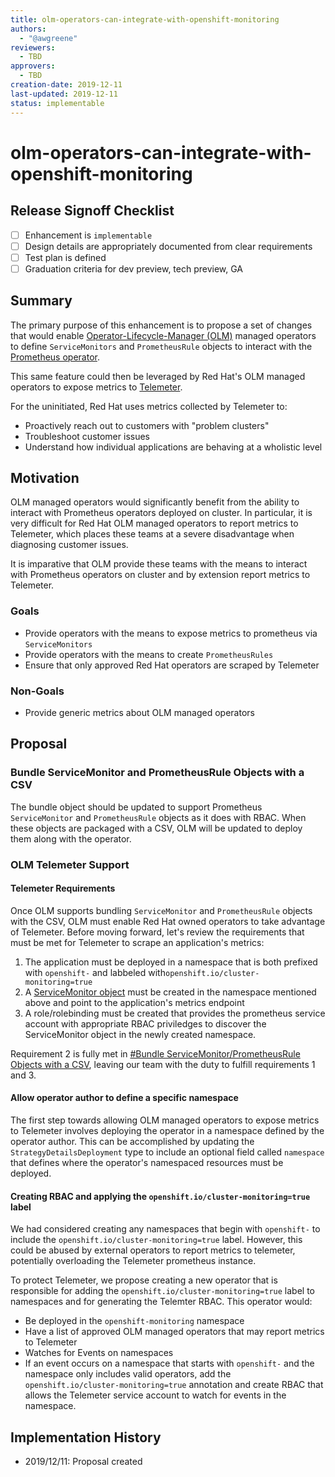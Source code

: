 ```yaml
---
title: olm-operators-can-integrate-with-openshift-monitoring
authors:
  - "@awgreene"
reviewers:
  - TBD
approvers:
  - TBD
creation-date: 2019-12-11
last-updated: 2019-12-11
status: implementable
---
```


# olm-operators-can-integrate-with-openshift-monitoring

## Release Signoff Checklist

- [ ] Enhancement is `implementable`
- [ ] Design details are appropriately documented from clear requirements
- [ ] Test plan is defined
- [ ] Graduation criteria for dev preview, tech preview, GA

## Summary

The primary purpose of this enhancement is to propose a set of changes that would enable [Operator-Lifecycle-Manager (OLM)](https://github.com/operator-framework/operator-lifecycle-manager) managed operators to define `ServiceMonitors` and `PrometheusRule` objects to interact with the [Prometheus operator](https://github.com/coreos/prometheus-operator). 

This same feature could then be leveraged by Red Hat's OLM managed operators to expose metrics to [Telemeter](https://github.com/openshift/telemeter).

For the uninitiated, Red Hat uses metrics collected by Telemeter to:
* Proactively reach out to customers with "problem clusters"
* Troubleshoot customer issues
* Understand how individual applications are behaving at a wholistic level

## Motivation

OLM managed operators would significantly benefit from the ability to interact with Prometheus operators deployed on cluster. In particular, it is very difficult for Red Hat OLM managed operators to report metrics to Telemeter, which places these teams at a severe disadvantage when diagnosing customer issues.

It is imparative that OLM provide these teams with the means to interact with Prometheus operators on cluster and by extension report metrics to Telemeter.

### Goals

* Provide operators with the means to expose metrics to prometheus via `ServiceMonitors`
* Provide operators with the means to create `PrometheusRules`
* Ensure that only approved Red Hat operators are scraped by Telemeter

### Non-Goals

* Provide generic metrics about OLM managed operators

## Proposal

### Bundle ServiceMonitor and PrometheusRule Objects with a CSV

The bundle object should be updated to support Prometheus `ServiceMonitor` and `PrometheusRule` objects as it does with RBAC. When these objects are packaged with a CSV, OLM will be updated to deploy them along with the operator.

### OLM Telemeter Support

#### Telemeter Requirements

Once OLM supports bundling `ServiceMonitor` and `PrometheusRule` objects with the CSV, OLM must enable Red Hat owned operators to take advantage of Telemeter. Before moving forward, let's review the requirements that must be met for Telemeter to scrape an application's metrics:
1. The application must be deployed in a namespace that is both prefixed with `openshift-` and labbeled with`openshift.io/cluster-monitoring=true`
2. A [ServiceMonitor object](https://github.com/coreos/prometheus-operator/blob/master/Documentation/user-guides/getting-started.md#related-resources) must be created in the namespace mentioned above and point to the application's metrics endpoint
3. A role/rolebinding must be created that provides the prometheus service account with appropriate RBAC priviledges to discover the ServiceMonitor object in the newly created namespace.

Requirement 2 is fully met in [#Bundle ServiceMonitor/PrometheusRule Objects with a CSV](#bundle-serviceMonitor-prometheusRule-objects-with-a-csv), leaving our team with the duty to fulfill requirements 1 and 3.

#### Allow operator author to define a specific namespace

The first step towards allowing OLM managed operators to expose metrics to Telemeter involves deploying the operator in a namespace defined by the operator author. This can be accomplished by updating the `StrategyDetailsDeployment` type to include an optional field called `namespace` that defines where the operator's namespaced resources must be deployed. 

#### Creating RBAC and applying the `openshift.io/cluster-monitoring=true` label

We had considered creating any namespaces that begin with `openshift-` to include the `openshift.io/cluster-monitoring=true` label. However, this could be abused by external operators to report metrics to telemeter, potentially overloading the Telemeter prometheus instance. 

To protect Telemeter, we propose creating a new operator that is responsible for adding the `openshift.io/cluster-monitoring=true` label to namespaces and for generating the Telemter RBAC. This operator would:

* Be deployed in the `openshift-monitoring` namespace
* Have a list of approved OLM managed operators that may report metrics to Telemeter
* Watches for Events on namespaces
* If an event occurs on a namespace that starts with `openshift-` and the namespace only includes valid operators, add the `openshift.io/cluster-monitoring=true` annotation and create RBAC that allows the Telemeter service account to watch for events in the namespace.

## Implementation History

* 2019/12/11: Proposal created